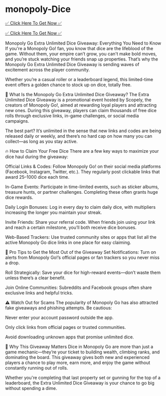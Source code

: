 # monopoly-Dice

[✅ Click Here To Get Now ✅](https://mpdice.com)

[✅ Click Here To Get Now ✅](https://mpdice.com)


Monopoly Go Extra Unlimited Dice Giveaway: Everything You Need to Know
If you're a Monopoly Go! fan, you know that dice are the lifeblood of the game. Without them, your empire can’t grow, you can't make bold moves, and you’re stuck watching your friends snap up properties. That’s why the Monopoly Go Extra Unlimited Dice Giveaway is sending waves of excitement across the player community.

Whether you’re a casual roller or a leaderboard legend, this limited-time event offers a golden chance to stock up on dice, totally free.

🎲 What Is the Monopoly Go Extra Unlimited Dice Giveaway?
The Extra Unlimited Dice Giveaway is a promotional event hosted by Scopely, the creators of Monopoly Go!, aimed at rewarding loyal players and attracting new ones. During this giveaway, players can claim thousands of free dice rolls through exclusive links, in-game challenges, or social media campaigns.

The best part? It’s unlimited in the sense that new links and codes are being released daily or weekly, and there’s no hard cap on how many you can collect—as long as you stay active.

🔥 How to Claim Your Free Dice
There are a few key ways to maximize your dice haul during the giveaway:

Official Links & Codes: Follow Monopoly Go! on their social media platforms (Facebook, Instagram, Twitter, etc.). They regularly post clickable links that award 25–1000 dice each time.

In-Game Events: Participate in time-limited events, such as sticker albums, treasure hunts, or partner challenges. Completing these often grants huge dice rewards.

Daily Login Bonuses: Log in every day to claim daily dice, with multipliers increasing the longer you maintain your streak.

Invite Friends: Share your referral code. When friends join using your link and reach a certain milestone, you’ll both receive dice bonuses.

Web-Based Trackers: Use trusted community sites or apps that list all the active Monopoly Go dice links in one place for easy claiming.

🧠 Pro Tips to Get the Most Out of the Giveaway
Set Notifications: Turn on alerts from Monopoly Go!’s official pages or fan trackers so you never miss a drop.

Roll Strategically: Save your dice for high-reward events—don’t waste them unless there’s a clear benefit.

Join Online Communities: Subreddits and Facebook groups often share exclusive links and helpful tricks.

⚠️ Watch Out for Scams
The popularity of Monopoly Go has also attracted fake giveaways and phishing attempts. Be cautious:

Never enter your account password outside the app.

Only click links from official pages or trusted communities.

Avoid downloading unknown apps that promise unlimited dice.

🎉 Why This Giveaway Matters
Dice in Monopoly Go are more than just a game mechanic—they’re your ticket to building wealth, climbing ranks, and dominating the board. This giveaway gives both new and experienced players a chance to play more, earn more, and enjoy the game without constantly running out of rolls.

Whether you're completing that last property set or gunning for the top of a leaderboard, the Extra Unlimited Dice Giveaway is your chance to go big without spending a dime.
